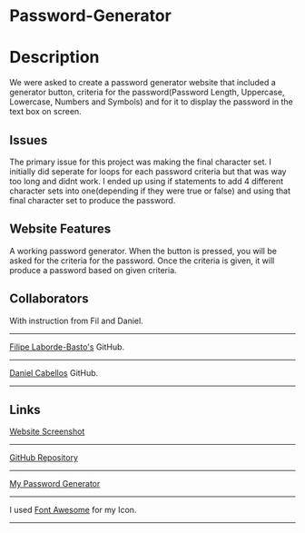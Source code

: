 # Password-Generator

# Description
We were asked to create a password generator website that included a generator button, criteria for the password(Password Length, Uppercase, Lowercase, Numbers and Symbols) and for it to display the password in the text box on screen.
## Issues
The primary issue for this project was making the final character set. I initially did seperate for loops for each password criteria but that was way too long and didnt work. I ended up using if statements to add 4 different character sets into one(depending if they were true or false) and using that final character set to produce the password.
## Website Features
A working password generator. When the button is pressed, you will be asked for the criteria for the password. Once the criteria is given, it will produce a password based on given criteria.
## Collaborators
With instruction from Fil and Daniel.
___
[Filipe Laborde-Basto's](https://github.com/c0dehot) GitHub.
___
[Daniel Cabellos](https://github.com/shibeknight) GitHub.
___
## Links
[Website Screenshot](https://github.com/Halvosaurus34/Password-Generator/Assets/screenshot.PNG)
___
[GitHub Repository](https://github.com/Halvosaurus34/Password-Generator)
___
[My Password Generator](https://halvosaurus34.github.io/Password-Generator/)
___
I used [Font Awesome](https://fontawesome.com/) for my Icon.
______
